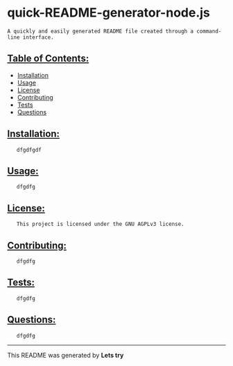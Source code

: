 # quick-README-generator-node.js
    A quickly and easily generated README file created through a command-line interface.
   
## [Table of Contents:](#table-of-contents:)
   
- [Installation](#installation)
- [Usage](#usage)
- [License](#license)
- [Contributing](#contributing)
- [Tests](#tests)
- [Questions](#questions)
   
## [Installation:](#installation:)
   
       dfgdfgdf
   
## [Usage:](#usage:)
   
       dfgdfg
   
## [License:](#license:)
   
       This project is licensed under the GNU AGPLv3 license.
   
## [Contributing:](#contributing:)
   
       dfgdfg
   
## [Tests:](#tests:)
   
       dfgdfg
   
## [Questions:](#questions:)
   
       dfgdfg
   
------------------------------------------------------------------------------------------------
   
This README was generated by **Lets try**